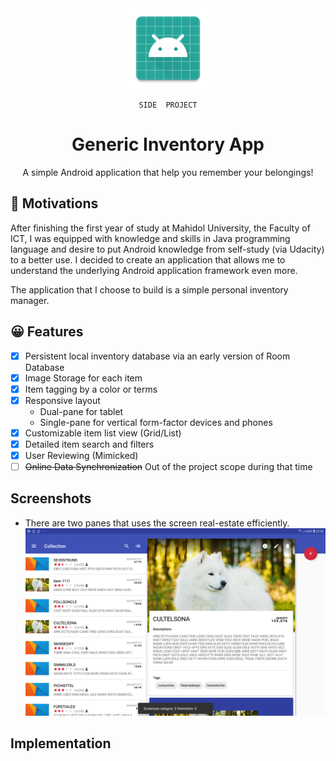 
<div align="center">

<img width="128" height="128" src="./app/src/main/res/mipmap-xxxhdpi/ic_launcher.png" alt="logo">

<span>

`SIDE  PROJECT`

</span>

# Generic Inventory App

<p>A simple Android application that help you remember your belongings!</p>
</div>

## 🚩 Motivations
After finishing the first year of study at Mahidol University, the Faculty of ICT, I was equipped with knowledge and 
skills in Java programming language and desire to put Android knowledge from self-study (via Udacity) to a better use. 
I decided to create an application that allows me to understand the underlying Android application framework even more.

The application that I choose to build is a simple personal inventory manager.  

## 😀 Features
- [x] Persistent local inventory database via an early version of Room Database
- [x] Image Storage for each item
- [x] Item tagging by a color or terms 
- [x] Responsive layout
    - Dual-pane for tablet
    - Single-pane for vertical form-factor devices and phones
- [x] Customizable item list view (Grid/List)
- [x] Detailed item search and filters
- [x] User Reviewing (Mimicked)
- [ ] ~~Online Data Synchronization~~ Out of the project scope during that time

## Screenshots
- There are two panes that uses the screen real-estate efficiently. ![There are two panes that uses the screen real-estate efficiently.](/previews/images/1.png)


## Implementation

